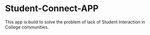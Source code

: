 # Student-Connect-APP
This app is build to solve the problem of lack of Student Interaction in College communities.
